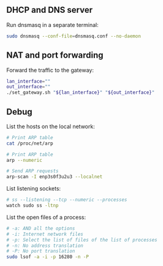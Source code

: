 ## DHCP and DNS server

Run dnsmasq in a separate terminal:

```bash
sudo dnsmasq --conf-file=dnsmasq.conf --no-daemon
```

## NAT and port forwarding

Forward the traffic to the gateway:

```bash
lan_interface=""
out_interface=""
./set_gateway.sh "${lan_interface}" "${out_interface}"
```

## Debug

List the hosts on the local network:

```bash
# Print ARP table
cat /proc/net/arp

# Print ARP table
arp --numeric

# Send ARP requests
arp-scan -I enp3s0f3u2u3 --localnet
```

List listening sockets:

```bash
# ss --listening --tcp --numeric --processes
watch sudo ss -ltnp
```

List the open files of a process:

```bash
# -a: AND all the options
# -i: Internet network files
# -p: Select the list of files of the list of processes
# -n: No address translation
# -P: No port translation
sudo lsof -a -i -p 16280 -n -P
```
